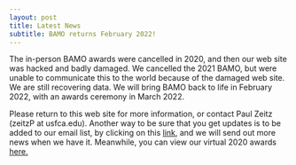 ```yaml
---
layout: post
title: Latest News
subtitle: BAMO returns February 2022!
---
```


The in-person BAMO awards were cancelled in 2020, and then our web site was hacked and badly damaged. We cancelled the 2021 BAMO, but were unable to communicate this to the world because of the damaged web site. We are still recovering data.  We will bring BAMO back to life in February 2022, with an awards ceremony in March 2022.

Please return to this web site for more information, or contact Paul Zeitz (zeitzP at usfca.edu).  Another way to be sure that you get updates is to be   added to our email list, by clicking on this [link](https://forms.gle/pVCGWa71KXX8E9wz6), and we will send out more news when we have it. Meanwhile, you can view our virtual 2020 awards [here.](https://drive.google.com/file/d/1DcAWHdyL8ZwbbJKxb2ImiL-2X-3aL8Se/view)

